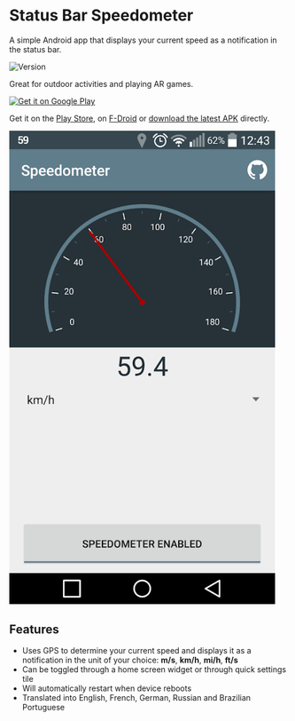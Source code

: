# Status Bar Speedometer
A simple Android app that displays your current speed as a notification in the status bar.

![Version](https://img.shields.io/badge/version-3.2.0-green.svg)

Great for outdoor activities and playing AR games.

<a href="https://play.google.com/store/apps/details?id=ch.rmy.android.statusbar_tacho">
<img alt="Get it on Google Play" src="http://steverichey.github.io/google-play-badge-svg/img/en_get.svg" width="280" />
</a>

Get it on the [Play Store](https://play.google.com/store/apps/details?id=ch.rmy.android.statusbar_tacho), on [F-Droid](https://f-droid.org/en/packages/ch.rmy.android.statusbar_tacho/) or [download the latest APK](https://github.com/Waboodoo/Status-Bar-Tachometer/releases) directly.

<img src="StatusBarSpeedometer/app/src/main/play/listings/en-US/graphics/phone-screenshots/02.png" width="480" />

## Features
- Uses GPS to determine your current speed and displays it as a notification in the unit of your choice: **m/s**, **km/h**, **mi/h**, **ft/s**
- Can be toggled through a home screen widget or through quick settings tile
- Will automatically restart when device reboots
- Translated into English, French, German, Russian and Brazilian Portuguese

